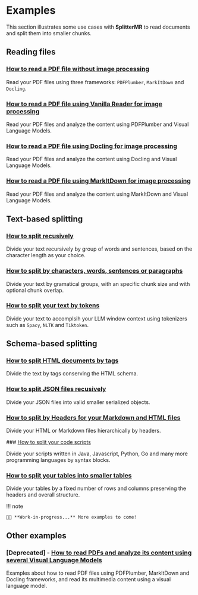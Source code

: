 # Examples

This section illustrates some use cases with **SplitterMR** to read documents and split them into smaller chunks.

## Reading files

### [How to read a PDF file without image processing](./pdf/pdf_without_vlm.md)

Read your PDF files using three frameworks: `PDFPlumber`, `MarkItDown` and `Docling`. 

### [How to read a PDF file using Vanilla Reader for image processing](./pdf/pdf_vanilla.md)

Read your PDF files and analyze the content using PDFPlumber and Visual Language Models.

### [How to read a PDF file using Docling for image processing](./pdf/pdf_docling.md)

Read your PDF files and analyze the content using Docling and Visual Language Models.

### [How to read a PDF file using MarkItDown for image processing](./pdf/pdf_markitdown.md)

Read your PDF files and analyze the content using MarkItDown and Visual Language Models.

## Text-based splitting

### [How to split recusively](./text/recursive_character_splitter.md)

Divide your text recursively by group of words and sentences, based on the character length as your choice.

### [How to split by characters, words, sentences or paragraphs](./text/fixed_splitter.md)

Divide your text by gramatical groups, with an specific chunk size and with optional chunk overlap.

### [How to split your text by tokens](./text/token_splitter.md)

Divide your text to accomplsih your LLM window context using tokenizers such as `Spacy`, `NLTK` and `Tiktoken`.

## Schema-based splitting

### [How to split HTML documents by tags](./schema/html_tag_splitter.md)

Divide the text by tags conserving the HTML schema.

### [How to split JSON files recusively](./schema/json_splitter.md)

Divide your JSON files into valid smaller serialized objects.

### [How to split by Headers for your Markdown and HTML files](./schema/html_tag_splitter.md)

Divide your HTML or Markdown files hierarchically by headers.

### [How to split your code scripts](./schema/code_splitter.md)

Divide your scripts written in Java, Javascript, Python, Go and many more programming languages by syntax blocks.

### [How to split your tables into smaller tables](./schema/row_column_splitter.md)

Divide your tables by a fixed number of rows and columns preserving the headers and overall structure.

!!! note
    
    👨‍💻 **Work-in-progress...** More examples to come!

## Other examples

### [Deprecated] - [How to read PDFs and analyze its content using several Visual Language Models](./pdf/pdf_with_vlm.md)

Examples about how to read PDF files using PDFPlumber, MarkItDown and Docling frameworks, and read its multimedia content using a visual language model.
